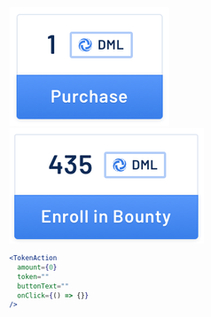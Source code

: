 <div class="examples">
  <div class="example">
    <a href="public/images/components/TokenAction/1.png">
      <img src="public/images/components/TokenAction/1.png" alt="TokenAction 1" />
    </a>
  </div>
  <div class="example">
    <a href="public/images/components/TokenAction/2.png">
      <img src="public/images/components/TokenAction/2.png" alt="TokenAction 2" />
    </a>
  </div>
</div>

```jsx
<TokenAction
  amount={0}
  token=""
  buttonText=""
  onClick={() => {}}
/>
```

